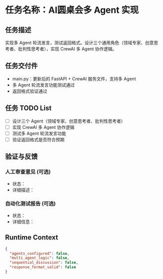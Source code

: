 # 任务名称：AI圆桌会多 Agent 实现

## 任务描述
实现多 Agent 轮流发言，测试返回格式。设计三个通用角色（领域专家、创意思考者、批判性思考者），实现 CrewAI 多 Agent 协作逻辑。

## 任务交付件
- main.py：更新后的 FastAPI + CrewAI 服务文件，支持多 Agent
- 多 Agent 轮流发言功能测试通过
- 返回格式验证通过

## 任务 TODO List
- [ ] 设计三个 Agent（领域专家、创意思考者、批判性思考者）
- [ ] 实现 CrewAI 多 Agent 协作逻辑
- [ ] 测试多 Agent 轮流发言功能
- [ ] 验证返回格式是否符合预期

## 验证与反馈
### 人工审查意见 (可选)
- 状态：
- 详细描述：

### 自动化测试报告 (可选)
- 状态：
- 详细信息：

## Runtime Context
```json
{
  "agents_configured": false,
  "multi_agent_logic": false,
  "sequential_discussion": false,
  "response_format_valid": false
}
